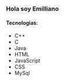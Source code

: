 ### Hola soy Emilliano

<h4>Tecnologias:</h4>
<ul>
  <li>C++</li>
  <li>C</li>
  <li>Java</li>
  <li>HTML</li>
  <li>JavaScript</li>
  <li>CSS</li>
  <li>MySql</li>
</ul>
